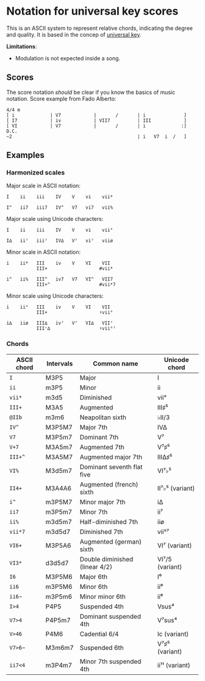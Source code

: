 # Notation for universal key scores

This is an ASCII system to represent relative chords, indicating
the degree and quality. It is based in the concep of
[universal key](http://en.wikipedia.org/wiki/Universal_key).

**Limitations**:

* Modulation is not expected inside a song.

## Scores

The score notation _should_ be clear if you know the basics of music notation.
Score example from Fado Alberto:

```
4/4 m
[ i             | V7            |       /       | i              ]
[ I7            | iv            | VII7          | III            ]
[ VI            | V7            |       /       | i             :] D.C.
~2                                              | i   V7  i  /   ]
```


## Examples

### Harmonized scales

Major scale in ASCII notation:

```
I    ii    iii    IV    V    vi    vii*

I^   ii7   iii7   IV^   V7   vi7   vii%
```

Major scale using Unicode characters:

```
I    ii    iii    IV    V    vi    vii°

I∆   ii⁷   iii⁷   IV∆   V⁷   vi⁷   viiø
```

Minor scale in ASCII notation:

```
i    ii*   III    iv    V    VI    VII
           III+                   #vii*

i^   ii%   III^   iv7   V7   VI^   VII7
           III+^                  #vii*7
```

Minor scale using Unicode characters:

```
i    ii°   III    iv    V    VI    VII
           III+                   ♯vii°

i∆   iiø   III∆   iv⁷   V⁷   VI∆   VII⁷
           III⁺∆                  ♯vii°⁷
```

### Chords

|ASCII chord	|Intervals	|Common name		|Unicode chord
|-------------------|-------------------|---------------------------------------|------------------
|`I`	|M3P5	|Major		|I
|`ii`	|m3P5	|Minor		|ii
|`vii*`	|m3d5	|Diminished		|vii°
|`III+`	|M3A5	|Augmented		|III♯⁵
|`@IIb`	|m3m6	|Neapolitan sixth		|♭II/3
|`IV^`	|M3P5M7	|Major 7th		|IV∆
|`V7`	|M3P5m7	|Dominant 7th		|V⁷
|`V+7`	|M3A5m7	|Augmented 7th		|V⁷♯⁵
|`III+^`	|M3A5M7	|Augmented major 7th	|III∆♯⁵
|`VI%`	|M3d5m7	|Dominant seventh flat five	|VI⁷♭⁵
|`II4+`	|M3A4A6	|Augmented (french) sixth	|II⁷♭⁵ (variant)
|`i^`	|m3P5M7	|Minor major 7th		|i∆
|`ii7`	|m3P5m7	|Minor 7th		|ii⁷
|`ii%`	|m3d5m7	|Half-diminished 7th	|iiø
|`vii*7`	|m3d5d7	|Diminished 7th		|vii°⁷
|`VI6+`	|M3P5A6	|Augmented (german) sixth	|VI⁷ (variant)
|`VI3*`	|d3d5d7	|Double diminished (linear 4/2)	|VI⁷/5 (variant)
|`I6`	|M3P5M6	|Major 6th		|I⁶
|`ii6`	|m3P5M6	|Minor 6th		|ii⁶
|`ii6−`	|m3P5m6	|Minor minor 6th		|ii⁶
|`I>4`	|P4P5	|Suspended 4th		|Vsus⁴
|`V7>4`	|P4P5m7	|Dominant suspended 4th	|V⁷sus⁴
|`V>46`	|P4M6	|Cadential 6/4 		|Ic (variant)
|`V7>6−`	|M3m6m7	|Suspended 6th		|V⁷♯⁵ (variant)
|`ii7<4`	|m3P4m7	|Minor 7th suspended 4th	|ii¹¹ (variant)

<!--
|`V9 (V7&9)`	|M3P5M9	|Added 9th		|
|`i@6 (VI^b)`	|m3P5m6	|Minor minor 6th		|i♭⁶
|`I69 (I&69)`	|M3P5M6M9	|Added 6th and 9th		|
|`V7&6`	|	|		|
|`V9&6 (V7&69)`	|	|		|
-->

<!--
vim:syntax=markdown:tabstop=20
-->
